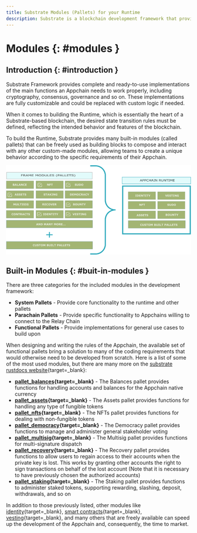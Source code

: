 ```yaml
---
title: Substrate Modules (Pallets) for your Runtime
description: Substrate is a blockchain development framework that provides ready-to-use modules (pallets) for developers to compose with their custom logic in the Runtime.
---
```


# Modules {: #modules } 

## Introduction {: #introduction } 

Substrate Framework provides complete and ready-to-use implementations of the main functions an Appchain needs to work properly, including cryptography, consensus, governance and so on. These implementations are fully customizable and could be replaced with custom logic if needed. 

When it comes to building the Runtime, which is essentially the heart of a Substrate-based blockchain, the desired state transition rules must be defined, reflecting the intended behavior and features of the blockchain. 

To build the Runtime, Substrate provides many built-in modules (called pallets) that can be freely used as building blocks to compose and interact with any other custom-made modules, allowing teams to create a unique behavior according to the specific requirements of their Appchain.

![Built-in modules](/images/learn/framework/modules/modules-1.png)

## Built-in Modules {: #buit-in-modules } 

There are three categories for the included modules in the development framework:

- **System Pallets** - Provide core functionality to the runtime and other pallets
- **Parachain Pallets** - Provide specific functionality to Appchains willing to connect to the Relay Chain
- **Functional Pallets** - Provide implementations for general use cases to build upon

When designing and writing the rules of the Appchain, the available set of functional pallets bring a solution to many of the coding requirements that would otherwise need to be developed from scratch.
Here is a list of some of the most used modules, but there are many more on the [substrate rustdocs website](https://paritytech.github.io/substrate/){target=_blank}:

- **[pallet_balances](https://paritytech.github.io/substrate/master/pallet_balances/index.html){target=_blank}** - The Balances pallet provides functions for handling accounts and balances for the Appchain native currency
- **[pallet_assets](https://paritytech.github.io/substrate/master/pallet_assets/index.html){target=_blank}** - The Assets pallet provides functions for handling any type of fungible tokens
- **[pallet_nfts](https://paritytech.github.io/substrate/master/pallet_nfts/index.html){target=_blank}** - The NFTs pallet provides functions for dealing with non-fungible tokens
- **[pallet_democracy](https://paritytech.github.io/substrate/master/pallet_democracy/index.html){target=_blank}** - The Democracy pallet provides functions to manage and administer general stakeholder voting
- **[pallet_multisig](https://paritytech.github.io/substrate/master/pallet_multisig/index.html){target=_blank}** - The Multisig pallet provides functions for multi-signature dispatch
- **[pallet_recovery](https://paritytech.github.io/substrate/master/pallet_recovery/index.html){target=_blank}** - The Recovery pallet provides functions to allow users to regain access to their accounts when the private key is lost. This works by granting other accounts the right to sign transactions on behalf of the lost account (Note that it is necessary to have previously chosen the authorized accounts)
- **[pallet_staking](https://paritytech.github.io/substrate/master/pallet_staking/index.html){target=_blank}** - The Staking pallet provides functions to administer staked tokens, supporting rewarding, slashing, deposit, withdrawals, and so on

In addition to those previously listed, other modules like [identity](https://paritytech.github.io/substrate/master/pallet_identity/index.html){target=_blank}, [smart contracts](https://paritytech.github.io/substrate/master/pallet_contracts/index.html){target=_blank}, [vesting](https://paritytech.github.io/substrate/master/pallet_vesting/index.html){target=_blank}, and many others that are freely available can speed up the development of the Appchain and, consequently, the time to market.

